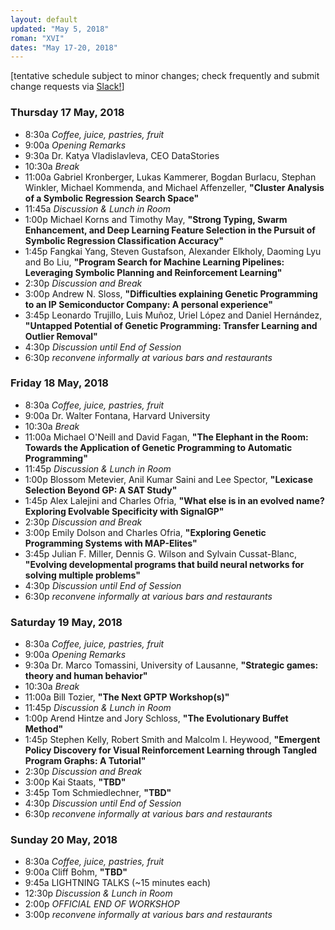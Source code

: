 ```yaml
---
layout: default
updated: "May 5, 2018"
roman: "XVI"
dates: "May 17-20, 2018"
---
```


[tentative schedule subject to minor changes; check frequently and submit change requests via [Slack!](https://gptp-workshops.slack.com)]

### Thursday 17 May, 2018
- 8:30a _Coffee, juice, pastries, fruit_
- 9:00a _Opening Remarks_
- 9:30a Dr. Katya Vladislavleva, CEO DataStories
- 10:30a _Break_
- 11:00a Gabriel Kronberger, Lukas Kammerer, Bogdan Burlacu, Stephan Winkler, Michael Kommenda, and Michael Affenzeller, **"Cluster Analysis of a Symbolic Regression Search Space"**
- 11:45a _Discussion & Lunch in Room_
- 1:00p Michael Korns and Timothy May, **"Strong Typing, Swarm Enhancement, and Deep Learning Feature Selection in the Pursuit of Symbolic Regression Classification Accuracy"**
- 1:45p Fangkai Yang, Steven Gustafson, Alexander Elkholy, Daoming Lyu and Bo Liu, **"Program Search for Machine Learning Pipelines: Leveraging Symbolic Planning and Reinforcement Learning"**
- 2:30p _Discussion and Break_
- 3:00p Andrew N. Sloss, **"Difficulties explaining Genetic Programming to an IP Semiconductor Company: A personal experience"**
- 3:45p Leonardo Trujillo, Luis Muñoz, Uriel López and Daniel Hernández, **"Untapped Potential of Genetic Programming: Transfer Learning and Outlier Removal"**
- 4:30p _Discussion until End of Session_
- 6:30p _reconvene informally at various bars and restaurants_

### Friday 18 May, 2018
- 8:30a _Coffee, juice, pastries, fruit_
- 9:00a Dr. Walter Fontana, Harvard University
- 10:30a _Break_
- 11:00a Michael O'Neill and David Fagan, **"The Elephant in the Room: Towards the Application of Genetic Programming to Automatic Programming"**
- 11:45p _Discussion & Lunch in Room_
- 1:00p Blossom Metevier, Anil Kumar Saini and Lee Spector, **"Lexicase Selection Beyond GP: A SAT Study"**
- 1:45p Alex Lalejini and Charles Ofria, **"What else is in an evolved name? Exploring Evolvable Specificity with SignalGP"**
- 2:30p _Discussion and Break_
- 3:00p Emily Dolson and Charles Ofria, **"Exploring Genetic Programming Systems with MAP-Elites"**
- 3:45p Julian F. Miller, Dennis G. Wilson and Sylvain Cussat-Blanc, **"Evolving developmental programs that build neural networks for solving multiple problems"**
- 4:30p _Discussion until End of Session_
- 6:30p _reconvene informally at various bars and restaurants_


### Saturday 19 May, 2018
- 8:30a _Coffee, juice, pastries, fruit_
- 9:00a _Opening Remarks_
- 9:30a Dr. Marco Tomassini, University of Lausanne, **"Strategic games: theory and human behavior"**
- 10:30a _Break_
- 11:00a Bill Tozier, **"The Next GPTP Workshop(s)"**
- 11:45p _Discussion & Lunch in Room_
- 1:00p Arend Hintze and Jory Schloss, **"The Evolutionary Buffet Method"**
- 1:45p Stephen Kelly, Robert Smith and Malcolm I. Heywood, **"Emergent Policy Discovery for Visual Reinforcement Learning through Tangled Program Graphs: A Tutorial"**
- 2:30p _Discussion and Break_
- 3:00p Kai Staats, **"TBD"**
- 3:45p Tom Schmiedlechner, **"TBD"**
- 4:30p _Discussion until End of Session_
- 6:30p _reconvene informally at various bars and restaurants_

### Sunday 20 May, 2018
- 8:30a _Coffee, juice, pastries, fruit_
- 9:00a Cliff Bohm, **"TBD"**
- 9:45a LIGHTNING TALKS (~15 minutes each)
- 12:30p _Discussion & Lunch in Room_
- 2:00p *OFFICIAL END OF WORKSHOP*
- 3:00p _reconvene informally at various bars and restaurants_
